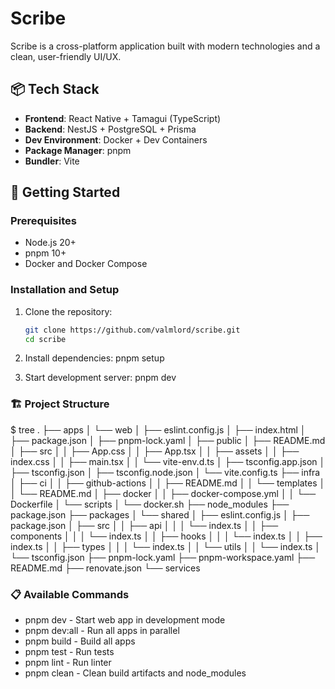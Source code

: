 # Scribe

Scribe is a cross-platform application built with modern technologies and a clean, user-friendly UI/UX.

## 📦 Tech Stack

- **Frontend**: React Native + Tamagui (TypeScript)
- **Backend**: NestJS + PostgreSQL + Prisma
- **Dev Environment**: Docker + Dev Containers
- **Package Manager**: pnpm
- **Bundler**: Vite

## 🚀 Getting Started

### Prerequisites

- Node.js 20+
- pnpm 10+
- Docker and Docker Compose

### Installation and Setup

1. Clone the repository:
   ```bash
   git clone https://github.com/valmlord/scribe.git
   cd scribe

2. Install dependencies:
   pnpm setup

3. Start development server:
   pnpm dev

### 🏗️ Project Structure

 $ tree
.
├── apps
│   └── web
│       ├── eslint.config.js
│       ├── index.html
│       ├── package.json
│       ├── pnpm-lock.yaml
│       ├── public
│       ├── README.md
│       ├── src
│       │   ├── App.css
│       │   ├── App.tsx
│       │   ├── assets
│       │   ├── index.css
│       │   ├── main.tsx
│       │   └── vite-env.d.ts
│       ├── tsconfig.app.json
│       ├── tsconfig.json
│       ├── tsconfig.node.json
│       └── vite.config.ts
├── infra
│   ├── ci
│   │   ├── github-actions
│   │   ├── README.md
│   │   └── templates
│   │       └── README.md
│   ├── docker
│   │   ├── docker-compose.yml
│   │   └── Dockerfile
│   └── scripts
│       └── docker.sh
├── node_modules
├── package.json
├── packages
│   └── shared
│       ├── eslint.config.js
│       ├── package.json
│       ├── src
│       │   ├── api
│       │   │   └── index.ts
│       │   ├── components
│       │   │   └── index.ts
│       │   ├── hooks
│       │   │   └── index.ts
│       │   ├── index.ts
│       │   ├── types
│       │   │   └── index.ts
│       │   └── utils
│       │       └── index.ts
│       └── tsconfig.json
├── pnpm-lock.yaml
├── pnpm-workspace.yaml
├── README.md
├── renovate.json
└── services

### 📋 Available Commands

- pnpm dev - Start web app in development mode
- pnpm dev:all - Run all apps in parallel
- pnpm build - Build all apps
- pnpm test - Run tests
- pnpm lint - Run linter
- pnpm clean - Clean build artifacts and node_modules